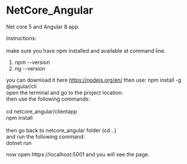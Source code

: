 # NetCore_Angular  

Net core 5 and Angular 8 app.  

Instructions:  
<br/>
make sure you have npm installed and available at command line.  
1. npm --version
2. ng --version

you can download it here https://nodejs.org/en/ then use: npm install -g @angular/cli  
open the terminal and go to the project location.  
then use the following commands:  
<br/>
cd netcore_angular/clientapp  
npm install  
<br/>
then go back to netcore_angular folder (cd ..)  
and run the following command:
<br/>
dotnet run
<br/>

now open https://localhost:5001 and you will see the page.
